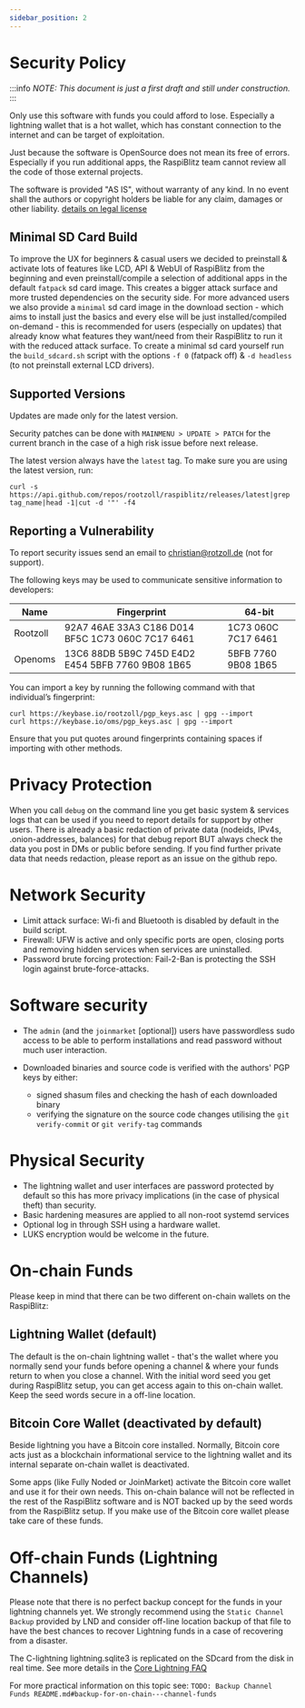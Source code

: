 ```yaml
---
sidebar_position: 2
---
```


# Security Policy

:::info
*NOTE: This document is just a first draft and still under construction.*
:::

Only use this software with funds you could afford to lose. Especially a lightning wallet that is a hot wallet, which has constant connection to the internet and can be target of exploitation.

Just because the software is OpenSource does not mean its free of errors. Especially if you run additional apps, the RaspiBlitz team cannot review all the code of those external projects.

The software is provided "AS IS", without warranty of any kind. In no event shall the authors or copyright holders be liable for any claim, damages or other
liability. [details on legal license](https://github.com/fusion44/raspiblitz/blob/dev/LICENSE)

## Minimal SD Card Build

To improve the UX for beginners & casual users we decided to preinstall & activate lots of features like LCD, API & WebUI of RaspiBlitz from the beginning and even preinstall/compile a selection of additional apps in the default `fatpack` sd card image. This creates a bigger attack surface and more trusted dependencies on the security side. For more advanced users we also provide a `minimal` sd card image in the download section - which aims to install just the basics and every else will be just installed/compiled on-demand - this is recommended for users (especially on updates) that already know what features they want/need from their RaspiBlitz to run it with the reduced attack surface. To create a minimal sd card yourself run the `build_sdcard.sh` script with the options `-f 0` (fatpack off) & `-d headless` (to not preinstall external LCD drivers).

## Supported Versions

Updates are made only for the latest version.

Security patches can be done with `MAINMENU > UPDATE > PATCH` for the current branch in the case of a high risk issue before next release.

The latest version always have the `latest` tag. To make sure you are using the latest version, run:
```
curl -s https://api.github.com/repos/rootzoll/raspiblitz/releases/latest|grep tag_name|head -1|cut -d '"' -f4
```

## Reporting a Vulnerability

To report security issues send an email to christian@rotzoll.de (not for support).

The following keys may be used to communicate sensitive information to developers:

| Name     | Fingerprint                                       | 64-bit              |
| -------- | ------------------------------------------------- | ------------------- |
| Rootzoll | 92A7 46AE 33A3 C186 D014 BF5C 1C73 060C 7C17 6461 | 1C73 060C 7C17 6461 |
| Openoms  | 13C6 88DB 5B9C 745D E4D2 E454 5BFB 7760 9B08 1B65 | 5BFB 7760 9B08 1B65 |

You can import a key by running the following command with that individual’s fingerprint:
```
curl https://keybase.io/rootzoll/pgp_keys.asc | gpg --import
curl https://keybase.io/oms/pgp_keys.asc | gpg --import
```
Ensure that you put quotes around fingerprints containing spaces if importing with other methods.

# Privacy Protection

When you call `debug` on the command line you get basic system & services logs that can be used if you need to report details for support by other users. There is already a basic redaction of private data (nodeids, IPv4s, .onion-addresses, balances) for that debug report BUT always check the data you post in DMs or public before sending. If you find further private data that needs redaction, please report as an issue on the github repo.  

# Network Security

* Limit attack surface: Wi-fi and Bluetooth is disabled by default in the build script.
* Firewall: UFW is active and only specific ports are open, closing ports and removing hidden services when services are uninstalled.
* Password brute forcing protection: Fail-2-Ban is protecting the SSH login against brute-force-attacks.

# Software security

* The `admin` (and the `joinmarket` [optional]) users have passwordless sudo access to be able to perform installations and read password without much user interaction.

* Downloaded binaries and source code is verified with the authors' PGP keys by either:
    * signed shasum files and checking the hash of each downloaded binary
    * verifying the signature on the source code changes utilising the `git verify-commit` or `git verify-tag` commands

# Physical Security

* The lightning wallet and user interfaces are password protected by default so this has more privacy implications (in the case of physical theft) than security.
* Basic hardening measures are applied to all non-root systemd services
* Optional log in through SSH using a hardware wallet.
* LUKS encryption would be welcome in the future.

# On-chain Funds

Please keep in mind that there can be two different on-chain wallets on the RaspiBlitz:

## Lightning Wallet (default)

The default is the on-chain lightning wallet - that's the wallet where you normally send your funds before opening a channel & where your funds return to when you close a channel. With the initial word seed you get during RaspiBlitz setup, you can get access again to this on-chain wallet. Keep the seed words secure in a off-line location.

## Bitcoin Core Wallet (deactivated by default)

Beside lightning you have a Bitcoin core installed. Normally, Bitcoin core acts just as a blockchain informational service to the lightning wallet and its internal separate on-chain wallet is deactivated. 

Some apps (like Fully Noded or JoinMarket) activate the Bitcoin core wallet and use it for their own needs. This on-chain balance will not be reflected in the rest of the RaspiBlitz software and is NOT backed up by the seed words from the RaspiBlitz setup. If you make use of the Bitcoin core wallet please take care of these funds. 

# Off-chain Funds (Lightning Channels)

Please note that there is no perfect backup concept for the funds in your lightning channels yet. We strongly recommend using the `Static Channel Backup` provided by LND and consider off-line location backup of that file to have the best chances to recover Lightning funds in a case of recovering from a disaster.

The C-lightning lightning.sqlite3 is replicated on the SDcard from the disk in real time. See more details in the [Core Lightning FAQ](faq/cl#backups)


For more practical information on this topic see: `TODO: Backup Channel Funds README.md#backup-for-on-chain---channel-funds`
